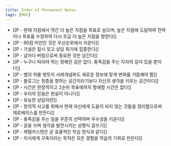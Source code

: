 ```yaml
---
title: Index of Permanent Notes
tags: [MOC]
---
```


- [[P -  현재 지점에서 약간 더 높은 지점을 목표로 삼으며, 높은 지점에 도달하여 전략이나 목표를 수정하여 다시 조금 더 높은 지점을 향한다]]
- [[P - 90점 미만인 것은 우선순위에서 지운다]]
- [[P - 가설은 잠시 잊고 상담 회기에 집중한다]]
- [[P - 날마다 버림으로써 중요한 것만 남긴다]]
- [[P - 누구나 따라야 하는 정해진 길은 없다. 충족감을 주는 각자의 길이 있을 뿐이다]]
- [[P - 뱀이 허물 벗듯이 사례개념화도 새로운 정보에 맞게 변화를 거듭해야 함]]
- [[P - 블로그는 청중을 향하는 공간이라기보다 자신의 생각을 키우는 공간이다]]
- [[P - 시간은 한정적이고 2순위 목표에까지 할애할 시간은 없다]]
- [[P - 우리의 믿음은 현실이 아니다]]
- [[P - 유능한 상담자란]]
- [[P - 창의적 사고를 위해서 현재 자신에게 도움이 되지 않는 것들을 정리함으로써 제로베이스를 만든다]]
- [[P - 충족감을 주는 일을 꾸준히 선택하며 우수성을 키운다]]
- [[P - 글을 쓰며 생각을 발전시키는 상향식 글쓰기]]
- [[P - 제텔카스텐은 곧 효율적인 학습 방식과 같다]]
- [[P - 지식체계 구축이라는 목적은 모든 경험을 학습의 기회로 만든다]]